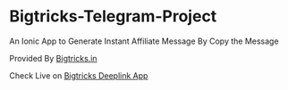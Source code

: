 # Bigtricks-Telegram-Project
An Ionic App to Generate Instant Affiliate Message By Copy the Message


Provided By <a href="https://www.bigtricks.in" >Bigtricks.in </a>

Check Live on <a href="https://www.bigtricks.org" >Bigtricks Deeplink App</a>
